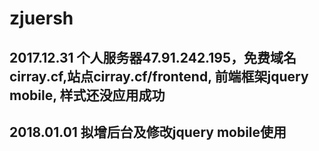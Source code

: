 # zjuersh

## 2017.12.31 个人服务器47.91.242.195，免费域名cirray.cf,站点cirray.cf/frontend, 前端框架jquery mobile, 样式还没应用成功
## 2018.01.01 拟增后台及修改jquery mobile使用
